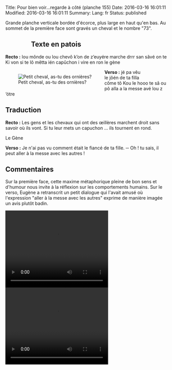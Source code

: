 Title: Pour bien voir...regarde à côté (planche 155)
Date: 2016-03-16 16:01:11
Modified: 2016-03-16 16:01:11
Summary: 
Lang: fr
Status: published

<p style="text-align:judtify;">Grande planche verticale bordée d'écorce, plus large en haut qu'en bas. Au sommet de la première face sont gravés un cheval et le nombre "73". </p>

<figure class="image-block" style="float: left;">
  <img alt="" src="{static}/images/planche_155.png">
  <figcaption style="max-width: 186px"></figcaption>
</figure>


## Texte en patois
**Recto :** lou mônde ou lou chevô k’on de z’euyére marche drrr san sâvé on te Ki von si te lô mêtta ién capûchon i vire en ron   						 le  gène

<figure class="image-block" style="float: left;">
  <img alt="Petit cheval, as-tu des ornières?" src="{static}/images/planche_155_detail_dessin.png">
  <figcaption style="max-width: 307px">Petit cheval, as-tu des ornières?</figcaption>
</figure>

<figure class="image-block" style="float: right;">
  <img alt="" src="{static}/images/planche_155_verso.png">
  <figcaption style="max-width: 194px"></figcaption>
</figure>

**Verso :** jé pa vêu le jôén de ta filla côme tô Kou le  hooo te sâ ou pô alla a la messe avé lou z ‘ótre

## Traduction
**Recto :** Les gens et les chevaux qui ont des œillères marchent droit sans savoir où ils vont. Si tu leur mets un capuchon ... ils tournent en rond.

Le Gène

**Verso :** Je n'ai pas vu comment était le fiancé de ta fille.
─ Oh ! tu sais, il peut aller à la messe avec les autres !

## Commentaires
Sur la première face, cette maxime métaphorique pleine de bon sens et d'humour nous invite à la réflexion sur les comportements humains.
Sur le verso, Eugène a retranscrit un petit dialogue qui l'avait amusé où l'expression "aller à la messe avec les autres" exprime de manière imagée un avis plutôt badin.


<video width="320" height="240" controls>
  <source src="https://d1njpgd0ygatdn.cloudfront.net/video_155recto.mp4" type="video/mp4">
</video>

<video width="320" height="240" controls>
  <source src="https://d1njpgd0ygatdn.cloudfront.net/video_155verso.mp4" type="video/mp4">
</video>

